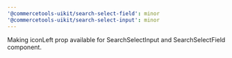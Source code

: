 ```yaml
---
'@commercetools-uikit/search-select-field': minor
'@commercetools-uikit/search-select-input': minor
---
```


Making iconLeft prop available for SearchSelectInput and SearchSelectField component.
